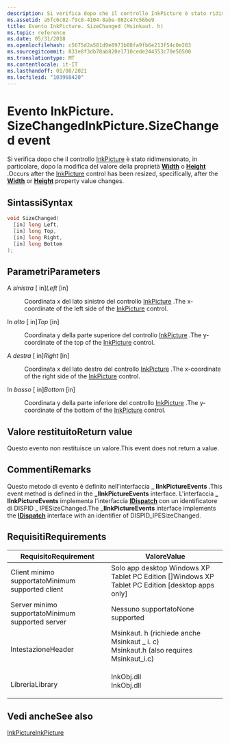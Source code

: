 ```yaml
---
description: Si verifica dopo che il controllo InkPicture è stato ridimensionato, in particolare, dopo la modifica del valore della proprietà Width o Height.
ms.assetid: a5fc6c82-f9c8-4104-8abe-082c47c56be9
title: Evento InkPicture. SizeChanged (Msinkaut. h)
ms.topic: reference
ms.date: 05/31/2018
ms.openlocfilehash: c5675d2a581d9e8973b88fa9fb6e213f54c0e283
ms.sourcegitcommit: 831e8f3db78ab820e1710cede244553c70e50500
ms.translationtype: MT
ms.contentlocale: it-IT
ms.lasthandoff: 01/08/2021
ms.locfileid: "103968420"
---
```

# <a name="inkpicturesizechanged-event"></a><span data-ttu-id="67b61-103">Evento InkPicture. SizeChanged</span><span class="sxs-lookup"><span data-stu-id="67b61-103">InkPicture.SizeChanged event</span></span>

<span data-ttu-id="67b61-104">Si verifica dopo che il controllo [InkPicture](inkpicture-control-reference.md) è stato ridimensionato, in particolare, dopo la modifica del valore della proprietà [**Width**](/windows/desktop/api/msinkaut/nf-msinkaut-iinkdrawingattributes-get_width) o [**Height**](/windows/desktop/api/msinkaut/nf-msinkaut-iinkdrawingattributes-get_height) .</span><span class="sxs-lookup"><span data-stu-id="67b61-104">Occurs after the [InkPicture](inkpicture-control-reference.md) control has been resized, specifically, after the [**Width**](/windows/desktop/api/msinkaut/nf-msinkaut-iinkdrawingattributes-get_width) or [**Height**](/windows/desktop/api/msinkaut/nf-msinkaut-iinkdrawingattributes-get_height) property value changes.</span></span>

## <a name="syntax"></a><span data-ttu-id="67b61-105">Sintassi</span><span class="sxs-lookup"><span data-stu-id="67b61-105">Syntax</span></span>


```C++
void SizeChanged(
  [in] long Left,
  [in] long Top,
  [in] long Right,
  [in] long Bottom
);
```



## <a name="parameters"></a><span data-ttu-id="67b61-106">Parametri</span><span class="sxs-lookup"><span data-stu-id="67b61-106">Parameters</span></span>

<dl> <dt>

<span data-ttu-id="67b61-107">A *sinistra* \[ in\]</span><span class="sxs-lookup"><span data-stu-id="67b61-107">*Left* \[in\]</span></span>
</dt> <dd>

<span data-ttu-id="67b61-108">Coordinata x del lato sinistro del controllo [InkPicture](inkpicture-control-reference.md) .</span><span class="sxs-lookup"><span data-stu-id="67b61-108">The x-coordinate of the left side of the [InkPicture](inkpicture-control-reference.md) control.</span></span>

</dd> <dt>

<span data-ttu-id="67b61-109">In *alto* \[ in\]</span><span class="sxs-lookup"><span data-stu-id="67b61-109">*Top* \[in\]</span></span>
</dt> <dd>

<span data-ttu-id="67b61-110">Coordinata y della parte superiore del controllo [InkPicture](inkpicture-control-reference.md) .</span><span class="sxs-lookup"><span data-stu-id="67b61-110">The y-coordinate of the top of the [InkPicture](inkpicture-control-reference.md) control.</span></span>

</dd> <dt>

<span data-ttu-id="67b61-111">A *destra* \[ in\]</span><span class="sxs-lookup"><span data-stu-id="67b61-111">*Right* \[in\]</span></span>
</dt> <dd>

<span data-ttu-id="67b61-112">Coordinata x del lato destro del controllo [InkPicture](inkpicture-control-reference.md) .</span><span class="sxs-lookup"><span data-stu-id="67b61-112">The x-coordinate of the right side of the [InkPicture](inkpicture-control-reference.md) control.</span></span>

</dd> <dt>

<span data-ttu-id="67b61-113">In *basso* \[ in\]</span><span class="sxs-lookup"><span data-stu-id="67b61-113">*Bottom* \[in\]</span></span>
</dt> <dd>

<span data-ttu-id="67b61-114">Coordinata y della parte inferiore del controllo [InkPicture](inkpicture-control-reference.md) .</span><span class="sxs-lookup"><span data-stu-id="67b61-114">The y-coordinate of the bottom of the [InkPicture](inkpicture-control-reference.md) control.</span></span>

</dd> </dl>

## <a name="return-value"></a><span data-ttu-id="67b61-115">Valore restituito</span><span class="sxs-lookup"><span data-stu-id="67b61-115">Return value</span></span>

<span data-ttu-id="67b61-116">Questo evento non restituisce un valore.</span><span class="sxs-lookup"><span data-stu-id="67b61-116">This event does not return a value.</span></span>

## <a name="remarks"></a><span data-ttu-id="67b61-117">Commenti</span><span class="sxs-lookup"><span data-stu-id="67b61-117">Remarks</span></span>

<span data-ttu-id="67b61-118">Questo metodo di evento è definito nell'interfaccia **\_ IInkPictureEvents** .</span><span class="sxs-lookup"><span data-stu-id="67b61-118">This event method is defined in the **\_IInkPictureEvents** interface.</span></span> <span data-ttu-id="67b61-119">L'interfaccia **\_ IInkPictureEvents** implementa l'interfaccia [**IDispatch**](/windows/win32/api/oaidl/nn-oaidl-idispatch) con un identificatore di DISPID \_ IPESizeChanged.</span><span class="sxs-lookup"><span data-stu-id="67b61-119">The **\_IInkPictureEvents** interface implements the [**IDispatch**](/windows/win32/api/oaidl/nn-oaidl-idispatch) interface with an identifier of DISPID\_IPESizeChanged.</span></span>

## <a name="requirements"></a><span data-ttu-id="67b61-120">Requisiti</span><span class="sxs-lookup"><span data-stu-id="67b61-120">Requirements</span></span>



| <span data-ttu-id="67b61-121">Requisito</span><span class="sxs-lookup"><span data-stu-id="67b61-121">Requirement</span></span> | <span data-ttu-id="67b61-122">Valore</span><span class="sxs-lookup"><span data-stu-id="67b61-122">Value</span></span> |
|-------------------------------------|---------------------------------------------------------------------------------------------------------------------|
| <span data-ttu-id="67b61-123">Client minimo supportato</span><span class="sxs-lookup"><span data-stu-id="67b61-123">Minimum supported client</span></span><br/> | <span data-ttu-id="67b61-124">Solo app desktop Windows XP Tablet PC Edition \[\]</span><span class="sxs-lookup"><span data-stu-id="67b61-124">Windows XP Tablet PC Edition \[desktop apps only\]</span></span><br/>                                                       |
| <span data-ttu-id="67b61-125">Server minimo supportato</span><span class="sxs-lookup"><span data-stu-id="67b61-125">Minimum supported server</span></span><br/> | <span data-ttu-id="67b61-126">Nessuno supportato</span><span class="sxs-lookup"><span data-stu-id="67b61-126">None supported</span></span><br/>                                                                                           |
| <span data-ttu-id="67b61-127">Intestazione</span><span class="sxs-lookup"><span data-stu-id="67b61-127">Header</span></span><br/>                   | <dl> <span data-ttu-id="67b61-128"><dt>Msinkaut. h (richiede anche Msinkaut \_ i. c)</dt></span><span class="sxs-lookup"><span data-stu-id="67b61-128"><dt>Msinkaut.h (also requires Msinkaut\_i.c)</dt></span></span> </dl> |
| <span data-ttu-id="67b61-129">Libreria</span><span class="sxs-lookup"><span data-stu-id="67b61-129">Library</span></span><br/>                  | <dl> <span data-ttu-id="67b61-130"><dt>InkObj.dll</dt></span><span class="sxs-lookup"><span data-stu-id="67b61-130"><dt>InkObj.dll</dt></span></span> </dl>                               |



## <a name="see-also"></a><span data-ttu-id="67b61-131">Vedi anche</span><span class="sxs-lookup"><span data-stu-id="67b61-131">See also</span></span>

<dl> <dt>

[<span data-ttu-id="67b61-132">InkPicture</span><span class="sxs-lookup"><span data-stu-id="67b61-132">InkPicture</span></span>](inkpicture-control-reference.md)
</dt> </dl>

 

